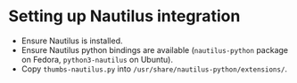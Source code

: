# Setting up Nautilus integration

* Ensure Nautilus is installed.
* Ensure Nautilus python bindings are available (`nautilus-python` package on Fedora, `python3-nautilus` on Ubuntu).
* Copy `thumbs-nautilus.py` into `/usr/share/nautilus-python/extensions/`.
